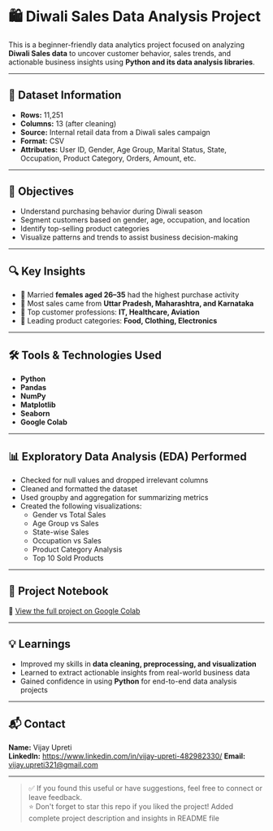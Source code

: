 # 🛍️ Diwali Sales Data Analysis Project

This is a beginner-friendly data analytics project focused on analyzing **Diwali Sales data** to uncover customer behavior, sales trends, and actionable business insights using **Python and its data analysis libraries**.

---

## 📂 Dataset Information

- **Rows:** 11,251  
- **Columns:** 13 (after cleaning)  
- **Source:** Internal retail data from a Diwali sales campaign  
- **Format:** CSV  
- **Attributes:** User ID, Gender, Age Group, Marital Status, State, Occupation, Product Category, Orders, Amount, etc.

---

## 🎯 Objectives

- Understand purchasing behavior during Diwali season  
- Segment customers based on gender, age, occupation, and location  
- Identify top-selling product categories  
- Visualize patterns and trends to assist business decision-making

---

## 🔍 Key Insights

- 👩 Married **females aged 26–35** had the highest purchase activity  
- 📍 Most sales came from **Uttar Pradesh, Maharashtra, and Karnataka**  
- 💼 Top customer professions: **IT, Healthcare, Aviation**  
- 🎯 Leading product categories: **Food, Clothing, Electronics**

---

## 🛠 Tools & Technologies Used

- **Python**  
- **Pandas**  
- **NumPy**  
- **Matplotlib**  
- **Seaborn**  
- **Google Colab**

---

## 📊 Exploratory Data Analysis (EDA) Performed

- Checked for null values and dropped irrelevant columns  
- Cleaned and formatted the dataset  
- Used groupby and aggregation for summarizing metrics  
- Created the following visualizations:
  - Gender vs Total Sales
  - Age Group vs Sales
  - State-wise Sales
  - Occupation vs Sales
  - Product Category Analysis
  - Top 10 Sold Products

---

## 📎 Project Notebook

🔗 [View the full project on Google Colab](https://colab.research.google.com/drive/1XRRl1DZk1GWvYJjZvURHMsI9MBdTQMBi?usp=sharing)

---

## 💡 Learnings

- Improved my skills in **data cleaning, preprocessing, and visualization**
- Learned to extract actionable insights from real-world business data
- Gained confidence in using **Python** for end-to-end data analysis projects

---

## 📬 Contact

**Name:** Vijay Upreti  
**LinkedIn:** https://www.linkedin.com/in/vijay-upreti-482982330/
**Email:** vijay.upreti321@gmail.com

---

> ✅ If you found this useful or have suggestions, feel free to connect or leave feedback.  
> ⭐ Don't forget to star this repo if you liked the project!
Added complete project description and insights in README file

